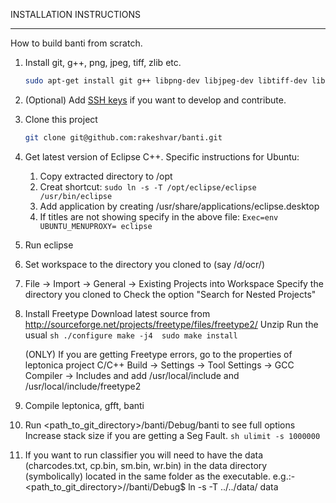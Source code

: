 INSTALLATION INSTRUCTIONS
------------ ------------

How to build banti from scratch.

1. Install git, g++, png, jpeg, tiff, zlib etc.
	```sh
	sudo apt-get install git g++ libpng-dev libjpeg-dev libtiff-dev libz-dev
	```

1. (Optional) Add [SSH keys](https://help.github.com/articles/generating-ssh-keys) if you want to develop and contribute.

1. Clone this project
	```sh
	git clone git@github.com:rakeshvar/banti.git
	```

1. Get latest version of Eclipse C++. Specific instructions for Ubuntu:
	1. Copy extracted directory to /opt
	1. Creat shortcut: ```sudo ln -s -T /opt/eclipse/eclipse /usr/bin/eclipse```
	1. Add application by creating /usr/share/applications/eclipse.desktop
	1. If titles are not showing specify in the above file: ```Exec=env UBUNTU_MENUPROXY= eclipse```

1. Run eclipse

1. Set workspace to the directory you cloned to (say /d/ocr/)

1. File -> Import -> General -> Existing Projects into Workspace
	Specify the directory you cloned to 
	Check the option "Search for Nested Projects"

1. Install Freetype
	Download latest source from 
		http://sourceforge.net/projects/freetype/files/freetype2/
	Unzip 
	Run the usual
		```sh
		./configure
		make -j4 
		sudo make install
		```
	
	(ONLY) If you are getting Freetype errors, go to the properties of leptonica project
		C/C++ Build ->  Settings   -> Tool Settings -> GCC Compiler -> Includes 
	and add /usr/local/include and /usr/local/include/freetype2

1. Compile leptonica, gfft, banti

1. Run <path_to_git_directory>/banti/Debug/banti to see full options
	Increase stack size if you are getting a Seg Fault. 
		```sh
		ulimit -s 1000000
		```

1. If you want to run classifier you will need to have the data 
    (charcodes.txt, cp.bin, sm.bin, wr.bin) in the data directory 
    (symbolically) located in the same folder as the executable. 
    e.g.:- <path_to_git_directory>//banti/Debug$ ln -s -T ../../data/ data
